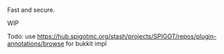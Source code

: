 Fast and secure.

WIP

Todo: use https://hub.spigotmc.org/stash/projects/SPIGOT/repos/plugin-annotations/browse for bukkit impl
